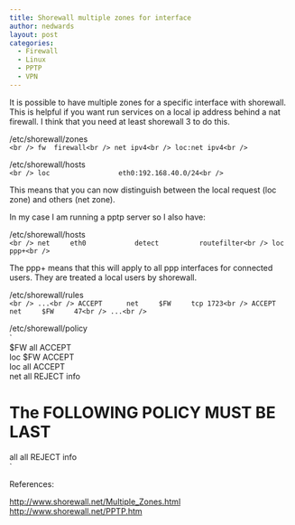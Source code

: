 ```yaml
---
title: Shorewall multiple zones for interface
author: nedwards
layout: post
categories:
  - Firewall
  - Linux
  - PPTP
  - VPN
---
```

It is possible to have multiple zones for a specific interface with shorewall. This is helpful if you want run services on a local ip address behind a nat firewall. I think that you need at least shorewall 3 to do this.

/etc/shorewall/zones  
`<br />
fw	firewall<br />
net	ipv4<br />
loc:net ipv4<br />
`

/etc/shorewall/hosts  
`<br />
loc                 eth0:192.168.40.0/24<br />
`

This means that you can now distinguish between the local request (loc zone) and others (net zone).

In my case I am running a pptp server so I also have:

/etc/shorewall/hosts  
`<br />
net     eth0            detect          routefilter<br />
loc     ppp+<br />
`

The ppp+ means that this will apply to all ppp interfaces for connected users. They are treated a local users by shorewall.

/etc/shorewall/rules  
`<br />
...<br />
ACCEPT		net		$FW		tcp	1723<br />
ACCEPT		net		$FW		47<br />
...<br />
`

/etc/shorewall/policy  
`<br />
$FW		all		ACCEPT<br />
loc		$FW		ACCEPT<br />
loc		all		ACCEPT<br />
net		all		REJECT		info<br />
# The FOLLOWING POLICY MUST BE LAST<br />
all		all		REJECT		info<br />
`

References:

<http://www.shorewall.net/Multiple_Zones.html>  
<http://www.shorewall.net/PPTP.htm>
